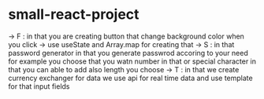 ﻿# small-react-project
-> F : in that you are creating button that change background color when you click
        -> use useState and Array.map for creating that
-> S : in that password generator in that you generate passwrod accoring to your need for example you choose that you watn number in that or special character in that you can able to add also length you choose
-> T : in that we create currency exchanger for data we use api for real time data and use template for that input fields
